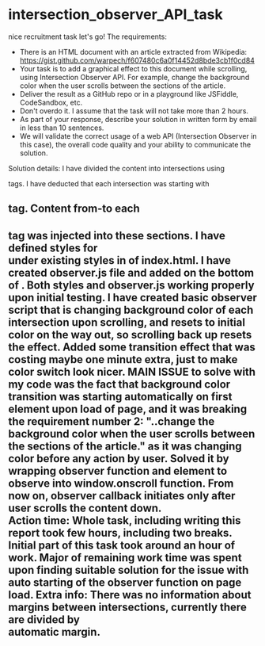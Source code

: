# intersection_observer_API_task

nice recruitment task let's go!
The requirements: 
- There is an HTML document with an article extracted from Wikipedia: https://gist.github.com/warpech/f607480c6a0f14452d8bde3cb1f0cd84
- Your task is to add a graphical effect to this document while scrolling, using Intersection Observer API. For example, change the background color when the user scrolls between the sections of the article.
- Deliver the result as a GitHub repo or in a playground like JSFiddle, CodeSandbox, etc.
- Don't overdo it. I assume that the task will not take more than 2 hours.
- As part of your response, describe your solution in written form by email in less than 10 sentences.
- We will validate the correct usage of a web API (Intersection Observer in this case), the overall code quality and your ability to communicate the solution.




Solution details: 
  I have divided the content into intersections using <section> tags.
  I have deducted that each intersection was starting with <h2> tag. Content from-to each <h2> tag was injected into these sections.
  I have defined styles for <section> under existing styles in <head> of index.html.
  I have created observer.js file and added <script src="observer.js"></script> on the bottom of <body>.
  Both styles and observer.js working properly upon initial testing. 
  I have created basic observer script that is changing background color of each intersection upon scrolling, and resets to initial color on the way out, so scrolling back up resets   the effect.
  Added some transition effect that was costing maybe one minute extra, just to make color switch look nicer.
  MAIN ISSUE to solve with my code was the fact that background color transition was starting automatically on first element upon load of page, and it was breaking the requirement     number 2: "..change the background color when the user scrolls between the sections of the article." as it was changing color before any action by user.
  Solved it by wrapping observer function and element to observe into window.onscroll function. 
  From now on, observer callback initiates only after user scrolls the content down.   
Action time: 
  Whole task, including writing this report took few hours, including two breaks.
  Initial part of this task took around an hour of work.
  Major of remaining work time was spent upon finding suitable solution for the issue with auto starting of the observer function on page load. 
Extra info: 
  There was no information about margins between intersections, currently there are divided by <section> automatic margin.





